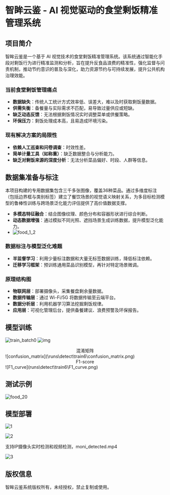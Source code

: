 # 智眸云鉴 - AI 视觉驱动的食堂剩饭精准管理系统

## 项目简介

智眸云鉴是一个基于 AI 视觉技术的食堂剩饭精准管理系统。该系统通过智能化手段对剩饭行为进行精准监测和分析，旨在提升反食品浪费的精准性，强化监督与问责机制，推动节约意识的普及与深化，助力资源节约与可持续发展，提升公共机构治理效能。

### 当前食堂剩饭管理痛点

- **数据缺失**：传统人工统计方式效率低、误差大，难以及时获取剩饭量数据。
- **供需失衡**：备餐量与实际需求不匹配，易导致过量供应或短缺。
- **缺乏动态反馈**：无法根据剩饭情况实时调整菜单或供餐策略。
- **环保压力**：剩饭处理成本高，且易造成环境污染。

### 现有解决方案的局限性

- **依赖人工巡查和问卷调查**：时效性差。
- **简单计量工具（如称重）**：缺乏数据整合与分析能力。
- **缺乏对剩饭来源的深度分析**：无法分析菜品偏好、时段、人群等信息。

## 数据集准备与标注

本项目构建的专用数据集包含三千多张图像，覆盖36种菜品。通过多维度标注（包括边界框与类别标签）建立了餐饮场景的视觉语义映射关系，为多目标检测模型的鲁棒性训练与跨场景泛化能力评估提供了高价值数据支撑。

- **多模态特征融合**：结合图像纹理、颜色分布和容器形状进行综合判断。
- **动态数据增强**：通过模拟不同光照、遮挡场景生成训练数据，提升模型泛化能力。
- ![food_1_2](food_1_2.jpg)

### 数据标注与模型泛化难题

- **半监督学习**：利用少量标注数据和大量无标签数据训练，降低标注依赖。
- **迁移学习框架**：预训练通用菜品识别模型，再针对特定场景微调。

### 原理结构图

- **物联网层**：部署摄像头，采集餐盘剩余量数据。
- **数据传输层**：通过 Wi-Fi/5G 将数据传输至云端平台。
- **数据分析层**：利用机器学习算法挖掘剩饭规律。
- **应用层**：可视化管理后台，提供备餐建议、浪费预警及环保报告。

## 模型训练

![train_batch0](\runs\detect\train5\train_batch0.jpg)
![img](runs/detect/train5/train_batch2.jpg)

<center>混淆矩阵</center>
![confusion_matrix](\runs\detect\train6\confusion_matrix.png)
<center>F1-score</center>
![F1_curve](runs\detect\train6\F1_curve.png)

## 测试示例

![food_20](\runs\detect\predict5\food_20.jpg)

## 模型部署

![1](\data\1.png)

![2](\data\2.png)

支持IP摄像头实时检测和视频检测，moni_detected.mp4

![3](\data\3.png)

## 版权信息

智眸云鉴系统版权所有，未经授权，禁止复制或使用。
